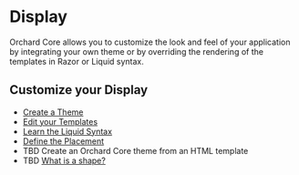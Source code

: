 # Display

Orchard Core allows you to customize the look and feel of your application by integrating your own theme or by overriding the rendering of the templates in Razor or Liquid syntax.

## Customize your Display

- [Create a Theme](../../getting-started/theme.md)
- [Edit your Templates](../../reference/modules/Templates/README.md)
- [Learn the Liquid Syntax](../../reference/modules/Liquid/README.md)
- [Define the Placement](../../reference/core/Placement/README.md)
- TBD Create an Orchard Core theme from an HTML template
- TBD [What is a shape?](https://github.com/OrchardCMS/OrchardCore/issues/1184)

